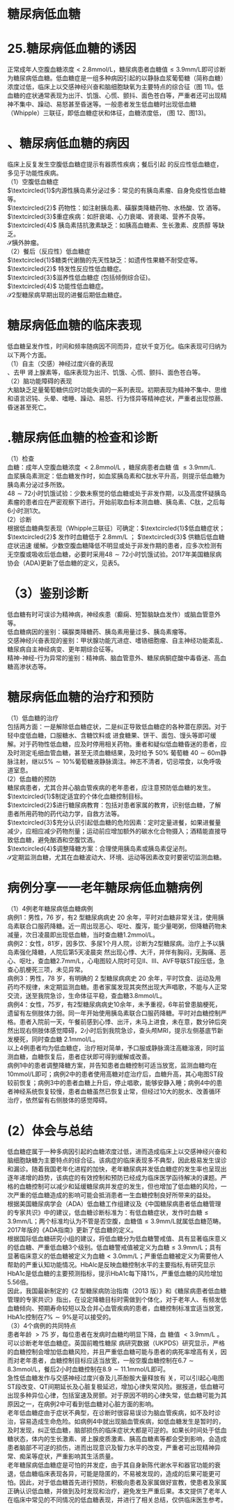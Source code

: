 # 糖尿病低血糖  
# 25.糖尿病低血糖的诱因  
正常成年人空腹血糖浓度$<2.8\mathrm{mmol/L}$，糖尿病患者血糖值$\leqslant3.9\mathrm{mm}/\mathrm{L}$即可诊断为糖尿病低血糖。低血糖症是一组多种病因引起的以静脉血浆葡萄糖（简称血糖）浓度过低，临床上以交感神经兴奋和脑细胞缺氧为主要特点的综合征（图 11)。低血糖的症状通常表现为出汗、饥饿、心慌、颤抖、面色苍白等，严重者还可出现精神不集中、躁动、易怒甚至昏迷等。一般患者发生低血糖时出现低血糖（Whipple）三联征，即低血糖症状和体征，血糖浓度低， (图 12、图13)。  
# 、糖尿病低血糖的病因  
临床上反复发生空腹低血糖症提示有器质性疾病；餐后引起 的反应性低血糖症，多见于功能性疾病。  
（1）空腹低血糖症  
$\textcircled{1}$内源性胰岛素分泌过多：常见的有胰岛素瘤、自身免疫性低血糖等。  
$\textcircled{2}$ 药物性：如注射胰岛素、磺脲类降糖药物、水杨酸、饮 酒等。  
$\textcircled{3}$重症疾病：如肝衰竭、心力衰竭、肾衰竭、营养不良等。  
$\textcircled{4}$ 胰岛素拮抗激素缺乏：如胰高血糖素、生长激素、皮质醇 等缺乏。  
$\mathcal{S}$胰外肿瘤。  
（2）餐后（反应性）低血糖症  
$\textcircled{1}$糖类代谢酶的先天性缺乏：如遗传性果糖不耐受症等。  
$\textcircled{2}$ 特发性反应性低血糖症。  
$\textcircled{3}$滋养性低血糖症 (包括倾倒综合征)。  
$\textcircled{4}$ 功能性低血糖症。  
$\mathcal{S}$2型糖尿病早期出现的进餐后期低血糖症。  
# 糖尿病低血糖的临床表现  
低血糖呈发作性，时间和频率随病因不同而异，症状千变万化。临床表现可归纳为以下两个方面。  
（1）自主（交感）神经过度兴奋的表现  
、去甲 肾上腺素等，临床表现为出汗、饥饿、心慌、颤抖、面色苍白等。  
（2）脑功能障碍的表现  
大脑缺乏足量葡萄糖供应时功能失调的一系列表现。初期表现为精神不集中、思维和语言迟钝、头晕、嗜睡、躁动、易怒、行为怪异等精神症状，严重者出现惊蕨、昏迷甚至死亡。  
# .糖尿病低血糖的检查和诊断  
（1）检查  
血糖：成年人空腹血糖浓度 $<2.8\mathrm{mmol/L}$ ，糖尿病患者血糖 值 $\leqslant3.9\mathrm{mm}/\mathrm{L}.$  
血浆胰岛素测定：低血糖发作时，如血浆胰岛素和C肽水平升高，则提示低血糖为胰岛素分泌过多所致。  
$48\sim72$小时饥饿试验：少数未察觉的低血糖或处于非发作期，以及高度怀疑胰岛素瘤的患者应在严密观察下进行。开始前取血标本测血糖、胰岛素、C肽，之后每6小时测1次。  
(2）诊断  
根据低血糖典型表现（Whipple三联征）可确定：$\textcircled{1}$低血糖症状； $\textcircled{2}$ 发作时血糖低于 $2.8\mathrm{mm}/\mathrm{L}$ ； $\textcircled{3}$ 供糖后低血糖症状迅速 缓解。少数空腹血糖降低不明显或处于非发作期的患者，应多次检测有无空腹或吸收后低血糖，必要时采用$48\sim72$小时饥饿试验。2017年美国糖尿病协会（ADA)更新了低血糖的定义，见表5。  
# （3）鉴别诊断  
低血糖有时可误诊为精神病，神经疾患（癫痫、短暂脑缺血发作）或脑血管意外等。  
低血糖病因的鉴别：磺脲类降糖药、胰岛素用量过多、胰岛素瘤等。  
交感神经兴奋表现的鉴别：甲状腺功能亢进症、嗜铬细胞瘤、自主神经功能紊乱、糖尿病自主神经病变、更年期综合征等。  
精神-神经-行为异常的鉴别：精神病、脑血管意外、糖尿病酮症酸中毒昏迷、高血糖高渗状态等。  
# 糖尿病低血糖的治疗和预防  
（1）低血糖的治疗  
包括两方面：一是解除低血糖症状，二是纠正导致低血糖症的各种潜在原因。对于轻中度低血糖，口服糖水、含糖饮料或 进食糖果、饼干、面包、馒头等即可缓解。对于药物性低血糖，应及时停用相关药物。重者和疑似低血糖昏迷的患者，应及时测定毛细血管血糖，甚至无须血糖结果，及时给予 $50\%$ 葡萄糖 $40\sim60\mathrm{m}$静脉注射，继以$5\%\sim10\%$葡萄糖液静脉滴注。神志不清者，切忌喂食，以免呼吸道室息。  
(2）低血糖的预防  
糖尿病患者，尤其合并心脑血管疾病的老年患者，应注意预防低血糖的发生。  
$\textcircled{1}$制定适宜的个体化血糖控制目标。  
$\textcircled{2}$进行糖尿病教育：包括对患者家属的教育，识别低血糖，了解患者所用药物的药代动力学，自救方法等。  
$\textcircled{3}$充分认识引起低血糖的危险因素：定时定量进餐，如果进餐量减少，应相应减少药物剂量；运动前应增加额外的碳水化合物摄入；酒精能直接导致低血糖，避免酗酒和空腹饮酒。  
$\textcircled{4}$调整降糖方案：合理使用胰岛素或胰岛素促泌剂。  
$\mathcal{S}$定期监测血糖，尤其在血糖波动大、环境、运动等因素改变时要密切监测血糖。  
# 病例分享一一老年糖尿病低血糖病例  
（1）4例老年糖尿病低血糖病例  
病例1：男性，76 岁，有2 型糖尿病病史 20 余年，平时对血糖非常关注，使用胰岛素联合口服药降糖。近一周出现恶心、呕吐、腹泻，能少量喝粥，但降糖药物未减量，次日凌晨即出现低血糖，当时查血糖1.2mmol/L。  
病例2：女性，81岁，因多饮、多尿1个月人院，诊断为2型糖尿病。治疗上予以胰岛素强化降糖，人院后第5天凌晨突 然出现心悸、大汗，并伴有胸闷，无胸痛、恶心、呕吐，查血糖$2.7\mathrm{mm}/\mathrm{L}$，心电图较人院时可见Ⅱ、Ⅲ、AVF导联ST段压低，急查心肌梗死三项，未见异常。  
病例3：男性，78 岁，有明确的 2 型糖尿病病史 20 余年，平时饮食、运动及用药均不规律，未定期监测血糖。患者家属发现其突然出现大声唱歌，不能与人正常交流，送至我院急诊，生命体征平稳，查血糖3.8mmol/L。  
病例4：女性，75岁，有2型糖尿病病史10余年，未予重视，6年前曾患脑梗死，遗留有左侧肢体力弱。同一年开始使用胰岛素联合口服药降糖。平时对血糖控制严格。患者入院前一天，午餐前感到心悸、出汗，未马上进食，未在意，数分钟后突然出现右侧肢体感觉障碍，2小时后到我院急诊，查头颅MRI，提示左侧基底节新发梗死，同时查血糖 2.1mmol/L。  
以上4例患者均为低血糖症，治疗相对简单，予口服或静脉滴注高糖溶液，同时监测血糖，血糖恢复后，患者症状即可得到缓解或改善。  
病例1中的患者调整降糖方案，并告知患者血糖控制可适当放宽，监测血糖均在10mmol/L即可；病例2中的患者使用高糖对症治疗后，血糖升高，其心电图ST段较前恢复；病例3中的患者血糖上升后，停止唱歌，能够安静入睡；病例4中的患者神经系统恢复较慢，患者血糖虽然已恢复止常，但经过10大的脱水、改善循环治疗，依然留有右侧肢体的感觉障碍。  
# (2）体会与总结  
低血糖症属于一种多病因引起的血糖浓度过低，进而造成临床上以交感神经兴奋和脑细胞缺糖为主要特点的综合征。该病症的临床表现多不典型，因此极易发生误诊和漏诊。随着我国老年化进程的加快，老年糖尿病并发低血糖症的发生率也呈现出逐年递增的趋势，该病症的有效控制和预防已经成为临床医学函待解决的课题。严格的血糖控制可以减少和延缓糖尿病并发症的发生，但也增加了低血糖的风险，一次严重的低血糖造成的影响可能会抵消患者一生血糖控制良好所带来的益处。  
根据美国糖尿病学会（ADA）低血糖工作组建议及《中国糖尿病患者低血糖管理的专家共识》中的建议，低血糖诊断标准为：有低血糖症状，发作时血糖$\leqslant3.9\mathrm{mm}/\mathrm{L}$；两个标准均认为不管是否空腹，血糖值$\leqslant3.9\mathrm{mm}/\mathrm{L}$就属低血糖范畴。2017年版的《ADA指南》更新了低血糖的定义。  
根据国际低血糖研究小组的建议，将低血糖分为低血糖警戒值、具有显著临床意义的低血糖、严重低血糖3个级别。低血糖警戒值被定义为血糖$\leqslant3.9\mathrm{mm}/\mathrm{L}$；具有显著临床意义的低血糖被定义为血糖$<3.0\mathrm{mm}/\mathrm{L}$；严重低血糖被定义为需要他人帮助的严重认知功能情况。HbAlc是反映血糖控制水平的主要指标,有研究显示HbA1c是低血糖的主要预测指标，提示HbA1c每下降$1\%$，严重低血糖的风险增加5.56倍。  
因此，我国最新制定的《2 型糖尿病防治指南（2013 版）》和《糖尿病患者低血糖管理的专家共识》指出，在设定降糖目标时需做到个体化，对于老年人、有频发低血糖倾向、预期寿命较短以及合并心血管疾病的患者，血糖控制标准宜适当放宽，HbA1c控制在$7\%\sim9\%$是可以接受的。  
（3）4个病例的共同特点  
患者年龄 $>75$ 岁，每位患者在发病时血糖均明显下降，血 糖值 $<3.9\mathrm{mm}/\mathrm{L}$ 。可以诊断老年低血糖症。英国前瞻性糖尿 病研究数据（UKPDS）研究显示，严格的血糖控制会增加低血糖风险，并且严重低血糖可能与患者的病死率增高有关，因而对老年患者，血糖控制目标应适当放宽，一般空腹血糖控制在$6.7\sim8.3\mathrm{mmol/L}$，餐后2小时血糖控制在$8.9{\sim}11.1\mathrm{mmol}/\mathrm{L}$即可。  
急性低血糖发作与交感神经过度兴奋及儿茶酚胺大量释放有 关，可以引I起心电图 ST段改变、QT间期延长及心脏复极延迟，增加心律失常风险。据报道，低血糖可出现多种异位心律，包括室速及房颤。对于原因不明的心律失常，低血糖可能为其原因之一，在病例2中可看到低血糖对心脏方面的影响。  
老年低血糖症由于症状不典型，在诊断时很容易误诊为脑血管疾病，如不及时诊治，容易造成生命危险。如病例4中就出现脑血管疾病，如低血糖发生是暂时的，及时发现，纠正低血糖，脑部损伤的临床症状大都是可逆的。如果长时间处于低血糖状态，体内的生长激素、肾上腺皮质激素、胰高血糖素等都会受到影响，会造成患者脑部不可逆的损伤，进而出现意识及智力水平的改变，严重者可出现精神异常、痴呆等症状，严重影响其生活质量。  
老年糖尿病低血糖症是可怕的并发症，由于其自身新陈代谢水平和器官功能的衰退，低血糖临床表现各异，可能是隐匿的，不易被发现的，造成的后果可能更可怕。因此，对于低血糖首先进行预防，积极向患者及家属做好宣教，使患者及家属正确认识低血糖，并做到及时发现和治疗，避免发生严重后果。本文提供了老年人在临床中常见的不同情况的低血糖表现，并进行了相关总结，仅供临床医生参考。  